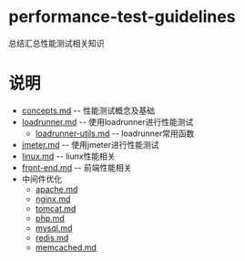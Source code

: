 # performance-test-guidelines
总结汇总性能测试相关知识

# 说明

- [concepts.md](https://github.com/JeffXue/performance-test-guidelines/blob/master/concepts.md) -- 性能测试概念及基础
- [loadrunner.md](https://github.com/JeffXue/performance-test-guidelines/blob/master/loadrunner.md) -- 使用loadrunner进行性能测试
	- [loadrunner-utils.md](https://github.com/JeffXue/performance-test-guidelines/blob/master/loadrunner-utils.md) -- loadrunner常用函数
- [jmeter.md](https://github.com/JeffXue/performance-test-guidelines/blob/master/jmeter.md) -- 使用jmeter进行性能测试
- [linux.md](https://github.com/JeffXue/performance-test-guidelines/blob/linux.md) -- liunx性能相关
- [front-end.md](https://github.com/JeffXue/performance-test-guidelines/blob/front-end.md) -- 前端性能相关
- 中间件优化
	- [apache.md](https://github.com/JeffXue/performance-test-guidelines/blob/apache.md)
	- [nginx.md](https://github.com/JeffXue/performance-test-guidelines/blob/nginx.md)
	- [tomcat.md](https://github.com/JeffXue/performance-test-guidelines/blob/tomcat.md)
	- [php.md](https://github.com/JeffXue/performance-test-guidelines/blob/php.md)
	- [mysql.md](https://github.com/JeffXue/performance-test-guidelines/blob/mysql.md)
	- [redis.md](https://github.com/JeffXue/performance-test-guidelines/blob/redis.md)
	- [memcached.md](https://github.com/JeffXue/performance-test-guidelines/blob/memcached.md)